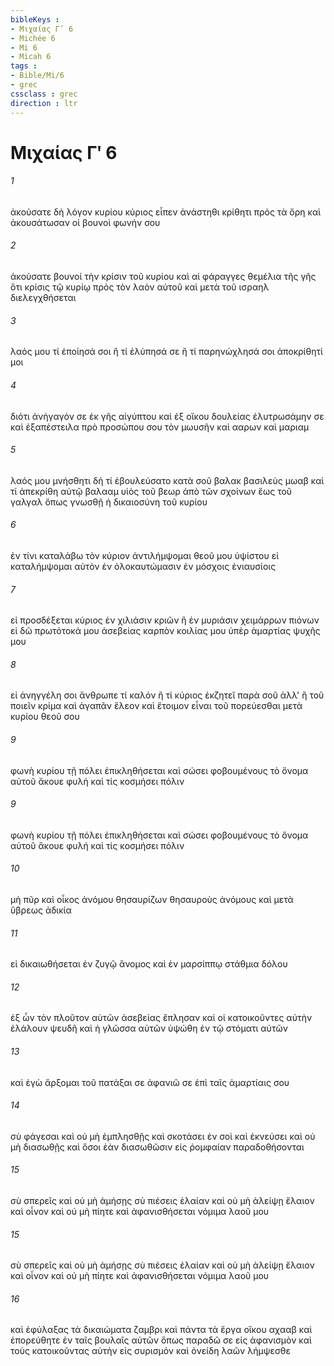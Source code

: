 ```yaml
---
bibleKeys : 
- Μιχαίας Γʹ 6
- Michée 6
- Mi 6
- Micah 6
tags : 
- Bible/Mi/6
- grec
cssclass : grec
direction : ltr
---
```


# Μιχαίας Γʹ 6

###### 1
ἀκούσατε δὴ λόγον κυρίου κύριος εἶπεν ἀνάστηθι κρίθητι πρὸς τὰ ὄρη καὶ ἀκουσάτωσαν οἱ βουνοὶ φωνήν σου
###### 2
ἀκούσατε βουνοί τὴν κρίσιν τοῦ κυρίου καὶ αἱ φάραγγες θεμέλια τῆς γῆς ὅτι κρίσις τῷ κυρίῳ πρὸς τὸν λαὸν αὐτοῦ καὶ μετὰ τοῦ ισραηλ διελεγχθήσεται
###### 3
λαός μου τί ἐποίησά σοι ἢ τί ἐλύπησά σε ἢ τί παρηνώχλησά σοι ἀποκρίθητί μοι
###### 4
διότι ἀνήγαγόν σε ἐκ γῆς αἰγύπτου καὶ ἐξ οἴκου δουλείας ἐλυτρωσάμην σε καὶ ἐξαπέστειλα πρὸ προσώπου σου τὸν μωυσῆν καὶ ααρων καὶ μαριαμ
###### 5
λαός μου μνήσθητι δὴ τί ἐβουλεύσατο κατὰ σοῦ βαλακ βασιλεὺς μωαβ καὶ τί ἀπεκρίθη αὐτῷ βαλααμ υἱὸς τοῦ βεωρ ἀπὸ τῶν σχοίνων ἕως τοῦ γαλγαλ ὅπως γνωσθῇ ἡ δικαιοσύνη τοῦ κυρίου
###### 6
ἐν τίνι καταλάβω τὸν κύριον ἀντιλήμψομαι θεοῦ μου ὑψίστου εἰ καταλήμψομαι αὐτὸν ἐν ὁλοκαυτώμασιν ἐν μόσχοις ἐνιαυσίοις
###### 7
εἰ προσδέξεται κύριος ἐν χιλιάσιν κριῶν ἢ ἐν μυριάσιν χειμάρρων πιόνων εἰ δῶ πρωτότοκά μου ἀσεβείας καρπὸν κοιλίας μου ὑπὲρ ἁμαρτίας ψυχῆς μου
###### 8
εἰ ἀνηγγέλη σοι ἄνθρωπε τί καλόν ἢ τί κύριος ἐκζητεῖ παρὰ σοῦ ἀλλ' ἢ τοῦ ποιεῖν κρίμα καὶ ἀγαπᾶν ἔλεον καὶ ἕτοιμον εἶναι τοῦ πορεύεσθαι μετὰ κυρίου θεοῦ σου
###### 9
φωνὴ κυρίου τῇ πόλει ἐπικληθήσεται καὶ σώσει φοβουμένους τὸ ὄνομα αὐτοῦ ἄκουε φυλή καὶ τίς κοσμήσει πόλιν
###### 9
φωνὴ κυρίου τῇ πόλει ἐπικληθήσεται καὶ σώσει φοβουμένους τὸ ὄνομα αὐτοῦ ἄκουε φυλή καὶ τίς κοσμήσει πόλιν
###### 10
μὴ πῦρ καὶ οἶκος ἀνόμου θησαυρίζων θησαυροὺς ἀνόμους καὶ μετὰ ὕβρεως ἀδικία
###### 11
εἰ δικαιωθήσεται ἐν ζυγῷ ἄνομος καὶ ἐν μαρσίππῳ στάθμια δόλου
###### 12
ἐξ ὧν τὸν πλοῦτον αὐτῶν ἀσεβείας ἔπλησαν καὶ οἱ κατοικοῦντες αὐτὴν ἐλάλουν ψευδῆ καὶ ἡ γλῶσσα αὐτῶν ὑψώθη ἐν τῷ στόματι αὐτῶν
###### 13
καὶ ἐγὼ ἄρξομαι τοῦ πατάξαι σε ἀφανιῶ σε ἐπὶ ταῖς ἁμαρτίαις σου
###### 14
σὺ φάγεσαι καὶ οὐ μὴ ἐμπλησθῇς καὶ σκοτάσει ἐν σοὶ καὶ ἐκνεύσει καὶ οὐ μὴ διασωθῇς καὶ ὅσοι ἐὰν διασωθῶσιν εἰς ῥομφαίαν παραδοθήσονται
###### 15
σὺ σπερεῖς καὶ οὐ μὴ ἀμήσῃς σὺ πιέσεις ἐλαίαν καὶ οὐ μὴ ἀλείψῃ ἔλαιον καὶ οἶνον καὶ οὐ μὴ πίητε καὶ ἀφανισθήσεται νόμιμα λαοῦ μου
###### 15
σὺ σπερεῖς καὶ οὐ μὴ ἀμήσῃς σὺ πιέσεις ἐλαίαν καὶ οὐ μὴ ἀλείψῃ ἔλαιον καὶ οἶνον καὶ οὐ μὴ πίητε καὶ ἀφανισθήσεται νόμιμα λαοῦ μου
###### 16
καὶ ἐφύλαξας τὰ δικαιώματα ζαμβρι καὶ πάντα τὰ ἔργα οἴκου αχααβ καὶ ἐπορεύθητε ἐν ταῖς βουλαῖς αὐτῶν ὅπως παραδῶ σε εἰς ἀφανισμὸν καὶ τοὺς κατοικοῦντας αὐτὴν εἰς συρισμόν καὶ ὀνείδη λαῶν λήμψεσθε
